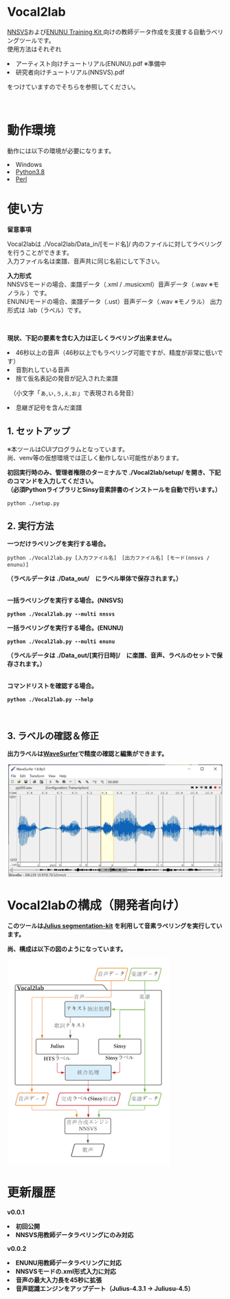 # Vocal2lab

<p><a href="https://github.com/r9y9/nnsvs">NNSVS</a>および<a href="https://github.com/oatsu-gh/enunu_training_kit">ENUNU Training Kit </a>向けの教師データ作成を支援する自動ラベリングツールです。<br>
使用方法はそれぞれ<br>
    <li>アーティスト向けチュートリアル(ENUNU).pdf ※準備中</li>
    <li>研究者向けチュートリアル(NNSVS).pdf</li>
    <p>をつけていますのでそちらを参照してください。
</p><br>

<h1>動作環境</h1>

<p>動作には以下の環境が必要になります。</p>

<li>Windows</li>

<li><a href = "https://www.python.org/ftp/python/3.8.10/python-3.8.10-amd64.exe">Python3.8 </a></li>

<li><a href = "https://strawberryperl.com/">Perl</a></li>

<h1>使い方</h1>

<b><p>留意事項</b></p>

<p>Vocal2labは ./Vocal2lab/Data_in/[モード名]/ 内のファイルに対してラベリングを行うことができます。<br>
入力ファイル名は楽譜、音声共に同じ名前にして下さい。</p>
<b>入力形式</b><br>
NNSVSモードの場合、楽譜データ（.xml / .musicxml）音声データ（.wav ※モノラル ）です。<br>
ENUNUモードの場合、楽譜データ（.ust）音声データ（.wav ※モノラル）
出力形式は .lab（ラベル）です。</p><br>

<b>現状、下記の要素を含む入力は正しくラベリング出来ません。</p></b>

<li>46秒以上の音声（46秒以上でもラベリング可能ですが、精度が非常に低いです）</li>

<li>音割れしている音声</li>

<li>捨て仮名表記の発音が記入された楽譜<br>

　（小文字「ぁ,ぃ,ぅ,ぇ,ぉ」で表現される発音）</li>

<li>息継ぎ記号を含んだ楽譜</li>

<h2>1. セットアップ</h2>

<p>※本ツールはCUIプログラムとなっています。<br>
尚、venv等の仮想環境では正しく動作しない可能性があります。</p>

<b><p>初回実行時のみ、管理者権限のターミナルで ./Vocal2lab/setup/ を開き、下記のコマンドを入力してください。<br>（必須PythonライブラリとSinsy音素辞書のインストールを自動で行います。）</p></b>

    python ./setup.py

<h2>2. 実行方法</h2>

<p><b>一つだけラベリングを実行する場合。</b><br>
    
    python ./Vocal2lab.py [入力ファイル名]　[出力ファイル名] [モード(nnsvs / enunu)]

<b>（ラベルデータは ./Data_out/　にラベル単体で保存されます。）</strong><br><br></p>

<p><strong>一括ラベリングを実行する場合。(NNSVS)</strong><br>
    
    python ./Vocal2lab.py --multi nnsvs
</p>

<p><strong>一括ラベリングを実行する場合。(ENUNU)</strong><br>
    
    python ./Vocal2lab.py --multi enunu

<b>（ラベルデータは ./Data_out/[実行日時]/　に楽譜、音声、ラベルのセットで保存されます。）</b><br><br></p>

<p><b>コマンドリストを確認する場合。</b><br>
    
    python ./Vocal2lab.py --help
</p><br>

<h2>3. ラベルの確認＆修正</h2>

<p>出力ラベルは<a href="https://www.speech.kth.se/wavesurfer/man.html">WaveSurfer</a>で精度の確認と編集ができます。</p>

<img src="./bin/Github_img/WaveSurfer.jpg" alt="WaveSurfer" title="WaveSurfer">

<h1>Vocal2labの構成（開発者向け）</h1>

<p>このツールは<a href="https://github.com/julius-speech/segmentation-kit">Julius segmentation-kit</a> を利用して音素ラベリングを実行しています。<br>

尚、構成は以下の図のようになっています。</p>

<img src="./bin/Github_img/Vocal2lab.jpg" alt="Vocal2lab" title="Vocal2lab">

<h1>更新履歴</h1>
<b><p>v0.0.1</b></p>
<li>初回公開</li>
<li>NNSVS用教師データラベリングにのみ対応</li>

<b><p>v0.0.2</b></p>
<li>ENUNU用教師データラベリングに対応</li>
<li>NNSVSモードの.xml形式入力に対応</li>
<li>音声の最大入力長を45秒に拡張</li>
<li>音声認識エンジンをアップデート（Julius-4.3.1 → Juliusu-4.5）</li>
